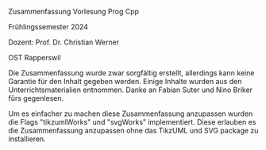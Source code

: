 Zusammenfassung Vorlesung Prog Cpp

Frühlingssemester 2024

Dozent: Prof. Dr. Christian Werner

OST Rapperswil


Die Zusammenfassung wurde zwar sorgfältig erstellt, allerdings kann keine Garantie für den Inhalt gegeben werden.
Einige Inhalte wurden aus den Unterrichtsmaterialien entnommen.
Danke an Fabian Suter und Nino Briker fürs gegenlesen.

Um es einfacher zu machen diese Zusammenfassung anzupassen wurden die Flags "tikzumlWorks" und "svgWorks" implementiert. Diese erlauben es die Zusammenfassung anzupassen ohne das TikzUML und SVG package zu installieren. 